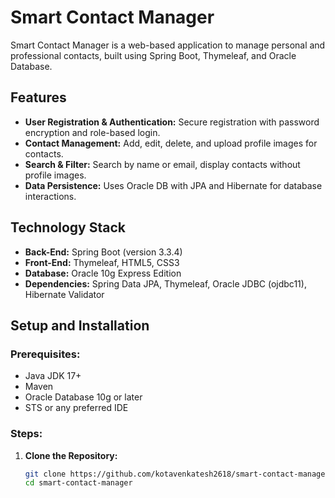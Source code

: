 # Smart Contact Manager

Smart Contact Manager is a web-based application to manage personal and professional contacts, built using Spring Boot, Thymeleaf, and Oracle Database.

## Features

- **User Registration & Authentication:** Secure registration with password encryption and role-based login.
- **Contact Management:** Add, edit, delete, and upload profile images for contacts.
- **Search & Filter:** Search by name or email, display contacts without profile images.
- **Data Persistence:** Uses Oracle DB with JPA and Hibernate for database interactions.

## Technology Stack

- **Back-End:** Spring Boot (version 3.3.4)
- **Front-End:** Thymeleaf, HTML5, CSS3
- **Database:** Oracle 10g Express Edition
- **Dependencies:** Spring Data JPA, Thymeleaf, Oracle JDBC (ojdbc11), Hibernate Validator

## Setup and Installation

### Prerequisites:
- Java JDK 17+
- Maven
- Oracle Database 10g or later
- STS or any preferred IDE

### Steps:

1. **Clone the Repository:**
   ```bash
   git clone https://github.com/kotavenkatesh2618/smart-contact-manager.git
   cd smart-contact-manager

